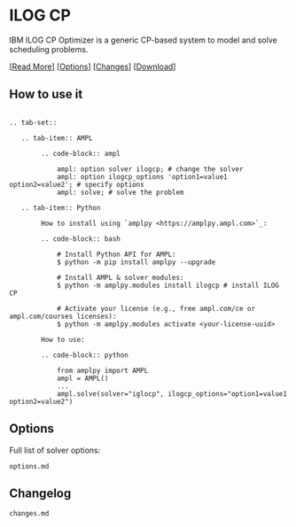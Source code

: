 # ILOG CP

IBM ILOG CP Optimizer is a generic CP-based system to model and solve scheduling problems.

[[Read More](https://ampl.com/products/solvers/solvers-we-sell/cplex/)]
[[Options](options.md)]
[[Changes](changes.md)]
[[Download](https://portal.ampl.com)]

## How to use it

```{eval-rst}

.. tab-set::

   .. tab-item:: AMPL

        .. code-block:: ampl

            ampl: option solver ilogcp; # change the solver
            ampl: option ilogcp_options 'option1=value1 option2=value2'; # specify options
            ampl: solve; # solve the problem

   .. tab-item:: Python
   
        How to install using `amplpy <https://amplpy.ampl.com>`_:

        .. code-block:: bash

            # Install Python API for AMPL:
            $ python -m pip install amplpy --upgrade

            # Install AMPL & solver modules:
            $ python -m amplpy.modules install ilogcp # install ILOG CP

            # Activate your license (e.g., free ampl.com/ce or ampl.com/courses licenses):
            $ python -m amplpy.modules activate <your-license-uuid>

        How to use:

        .. code-block:: python

            from amplpy import AMPL
            ampl = AMPL()
            ...
            ampl.solve(solver="iglocp", ilogcp_options="option1=value1 option2=value2")
```

## Options

Full list of solver options:
```{toctree}
options.md
```

## Changelog

```{toctree}
changes.md
```